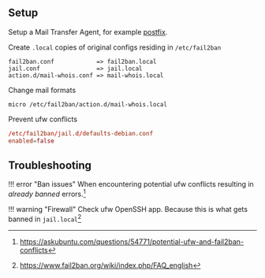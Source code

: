 ## Setup

Setup a Mail Transfer Agent, for example [postfix](postfix.md).

Create `.local` copies of original configs residing in `/etc/fail2ban`
```
fail2ban.conf            => fail2ban.local
jail.conf                => jail.local
action.d/mail-whois.conf => mail-whois.local
```

Change mail formats
```
micro /etc/fail2ban/action.d/mail-whois.local
```

Prevent ufw conflicts
``` conf
/etc/fail2ban/jail.d/defaults-debian.conf
enabled=false
```


## Troubleshooting

!!! error "Ban issues"
    When encountering potential ufw conflicts resulting in _already banned_ errors.[^1] 

!!! warning "Firewall"
    Check ufw OpenSSH app. Because this is what gets banned in `jail.local`[^2] 



[^1]: https://askubuntu.com/questions/54771/potential-ufw-and-fail2ban-conflicts

[^2]: https://www.fail2ban.org/wiki/index.php/FAQ_english


